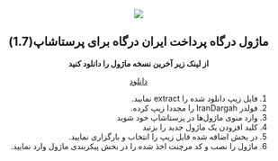 <div align="center"><img src="https://irandargah.com/static/media/ic_irandargahfull.png"></div>

<div align="center">

## ماژول درگاه پرداخت ایران درگاه برای پرستاشاپ(1.7)

**از لینک زیر آخرین نسخه ماژول را دانلود کنید**

[دانلود](https://github.com/irandargah/prestashop1.7/releases/latest)

</div>

<div dir="rtl">

1. فایل زیپ دانلود شده را extract نمایید.
2. فولدر IranDargah را مجددا زیپ کرده.
3. وارد منوی ماژول‌ها در پرستاشاپ خود شوید
4. کلید افزودن یک ماژول جدید را بزنید
5. در بخش اضافه شده فایل زیپ را انتخاب و بارگزاری نمایید.
6. ماژول را نصب و کد مرچنت اخذ شده را در بخش پیکربندی ماژول وارد نمایید.
</div>

